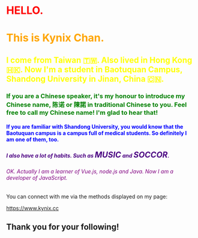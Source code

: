 <h1 style="color: red">HELLO.</h1>

<h1 style="color: orange">This is Kynix Chan.</h1>

<h2 style="color: yellow">I come from Taiwan 🇹🇼. Also lived in Hong Kong 🇭🇰. Now I'm a student in Baotuquan Campus, Shandong University in Jinan, China 🇨🇳.</h2>

<h3 style="color: green">If you are a Chinese speaker, it's my honour to introduce my Chinese name, 陈诺 or 陳諾 in traditional Chinese to you. Feel free to call my Chinese name! I'm glad to hear that!</h3>

<h4 style = "color: blue">If you are familiar with Shandong University, you would know that the Baotuquan campus is a campus full of medical students. So definitely I am one of them, too.</h4>

<h5 style="color: indigo">I also have a lot of habits. Such as <span style="font-weight: bold; font-size: 1.5em">MUSIC</span> and <span style="font-weight: bold; font-size: 1.5em">SOCCOR</span>. </h5>

<h6 style="color: purple">OK. Actually I am a learner of Vue.js, node.js and Java. Now I am a developer of JavaScript.</h6>

You can connect with me via the methods displayed on my page:

<a href="https://www.kynix.cc">https://www.kynix.cc</a>

## Thank you for your following!
